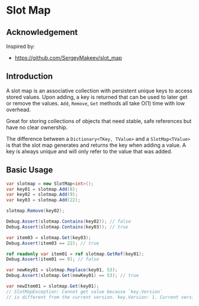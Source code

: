 # Slot Map

## Acknowledgement

Inspired by:

- https://github.com/SergeyMakeev/slot_map

## Introduction

A slot map is an associative collection with persistent unique keys to access stored values. Upon adding, a key is returned that can be used to later get or remove the values. `Add`, `Remove`, `Get` methods all take O(1) time with low overhead.

Great for storing collections of objects that need stable, safe references but have no clear ownership.

The difference between a `Dictionary<TKey, TValue>` and a `SlotMap<TValue>` is that the slot map generates and returns the key when adding a value. A key is always unique and will only refer to the value that was added.

## Basic Usage

```cs
var slotmap = new SlotMap<int>();
var key01 = slotmap.Add(8);
var key02 = slotmap.Add(9);
var key03 = slotmap.Add(22);

slotmap.Remove(key02);

Debug.Assert(slotmap.Contains(key02)); // false
Debug.Assert(slotmap.Contains(key03)); // true

var item03 = slotmap.Get(key03);
Debug.Assert(item03 == 22); // true

ref readonly var item01 = ref slotmap.GetRef(key01);
Debug.Assert(item01 == 9); // false

var newKey01 = slotmap.Replace(key01, 53);
Debug.Assert(slotmap.Get(newKey01) == 53); // true

var newItem01 = slotmap.Get(key01);
// SlotMapException: Cannot get value because `key.Version`
// is different from the current version. key.Version: 1. Current version: 2.
```
